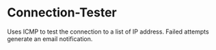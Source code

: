 # Connection-Tester
Uses ICMP to test the connection to a list of IP address. Failed attempts generate an email notification.
